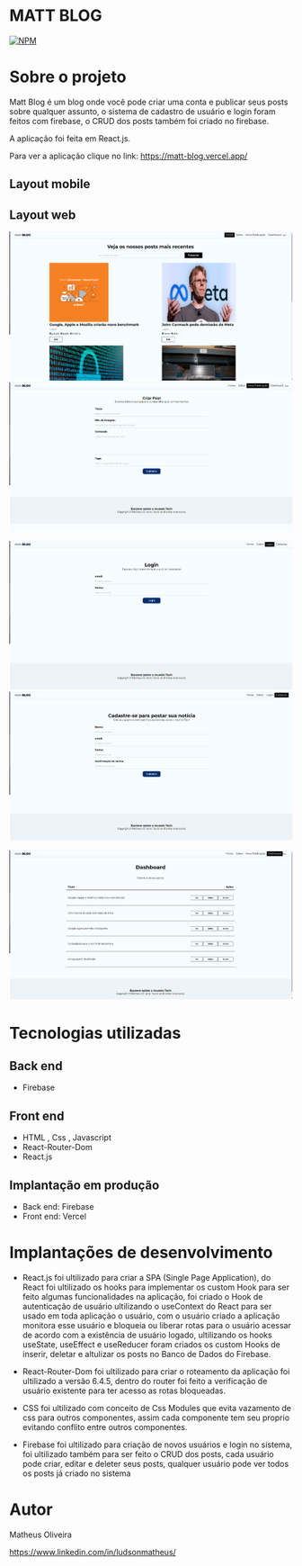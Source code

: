 # MATT BLOG

[![NPM](https://img.shields.io/npm/l/react)](https://github.com/MatheusOliveira047/matt-blog/blob/main/LICENSE)

# Sobre o projeto

Matt Blog é um blog onde você pode criar uma conta e publicar seus posts sobre qualquer assunto, o sistema de cadastro de usuário e login foram feitos com firebase, o CRUD dos posts também foi criado no firebase.

A aplicação foi feita em React.js.

Para ver a aplicação clique no link: <https://matt-blog.vercel.app/>

## Layout mobile

## Layout web

![Mobile 1](https://github.com/MatheusOliveira047/matt-blog/blob/main/assets/img/img1.png) ![Mobile 2](https://github.com/MatheusOliveira047/matt-blog/blob/main/assets/img/img2.png)

![Mobile 3](https://github.com/MatheusOliveira047/matt-blog/blob/main/assets/img/img3.png) ![Mobile 4](https://github.com/MatheusOliveira047/matt-blog/blob/main/assets/img/img4.png)

![Mobile 5](https://github.com/MatheusOliveira047/matt-blog/blob/main/assets/img/img5.png)

# Tecnologias utilizadas

## Back end

- Firebase

## Front end

- HTML , Css , Javascript
- React-Router-Dom
- React.js

## Implantação em produção

- Back end: Firebase
- Front end: Vercel

# Implantações de desenvolvimento

- React.js foi ultilizado para criar a SPA (Single Page Application), do React foi ultilizado os hooks para implementar os custom Hook para ser feito algumas funcionalidades na aplicação, foi criado o Hook de autenticação de usuário ultilizando o useContext do React para ser usado em toda aplicação o usuário, com o usuário criado a aplicação monitora esse usuário e bloqueia ou liberar rotas para o usuário acessar de acordo com a existência de usuário logado, ultilizando os hooks useState, useEffect e useReducer foram criados os  custom Hooks de inserir, deletar e altulizar os posts no Banco de Dados do Firebase.

- React-Router-Dom foi ultilizado para criar o roteamento da aplicação foi ultilizado a versão 6.4.5, dentro do router foi feito a verificação de usuário existente para ter acesso as rotas bloqueadas.

- CSS foi ultilizado com conceito de Css Modules que evita vazamento de css para outros componentes, assim cada componente tem seu proprio evitando conflito entre outros componentes.

- Firebase foi ultilizado para criação de novos usuários e login no sistema, foi ultilizado também para ser feito o CRUD dos posts, cada usuário pode criar, editar e deleter seus posts, qualquer usuário pode ver todos os posts já criado no sistema

# Autor

Matheus Oliveira

<https://www.linkedin.com/in/ludsonmatheus/>
